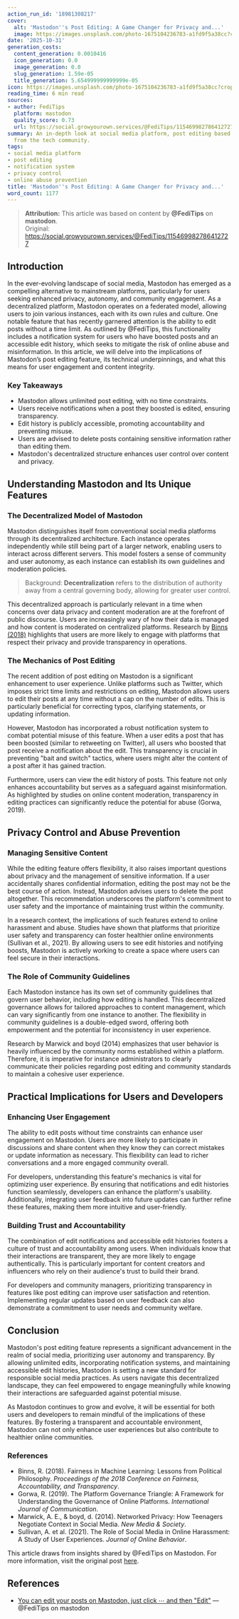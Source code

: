 ```yaml
---
action_run_id: '18981308217'
cover:
  alt: 'Mastodon''s Post Editing: A Game Changer for Privacy and...'
  image: https://images.unsplash.com/photo-1675104236783-a1fd9f5a38cc?crop=entropy&cs=tinysrgb&fit=max&fm=jpg&ixid=M3w4MTYwNTN8MHwxfHNlYXJjaHwxfHxzb2NpYWwlMjBtZWRpYSUyMHBvc3QlMjBlZGl0aW5nJTIwbm90aWZpY2F0aW9ufGVufDB8MHx8fDE3NjE5MzQ1MDR8MA&ixlib=rb-4.1.0&q=80&w=1080
date: '2025-10-31'
generation_costs:
  content_generation: 0.0010416
  icon_generation: 0.0
  image_generation: 0.0
  slug_generation: 1.59e-05
  title_generation: 5.654999999999999e-05
icon: https://images.unsplash.com/photo-1675104236783-a1fd9f5a38cc?crop=entropy&cs=tinysrgb&fit=max&fm=jpg&ixid=M3w4MTYwNTN8MHwxfHNlYXJjaHwxfHxzb2NpYWwlMjBtZWRpYSUyMHBvc3QlMjBlZGl0aW5nJTIwbm90aWZpY2F0aW9ufGVufDB8MHx8fDE3NjE5MzQ1MDR8MA&ixlib=rb-4.1.0&q=80&w=1080
reading_time: 6 min read
sources:
- author: FediTips
  platform: mastodon
  quality_score: 0.73
  url: https://social.growyourown.services/@FediTips/115469982786412727
summary: An in-depth look at social media platform, post editing based on insights
  from the tech community.
tags:
- social media platform
- post editing
- notification system
- privacy control
- online abuse prevention
title: 'Mastodon''s Post Editing: A Game Changer for Privacy and...'
word_count: 1177
---
```


> **Attribution:** This article was based on content by **@FediTips** on **mastodon**.  
> Original: https://social.growyourown.services/@FediTips/115469982786412727

## Introduction

In the ever-evolving landscape of social media, Mastodon has emerged as a compelling alternative to mainstream platforms, particularly for users seeking enhanced privacy, autonomy, and community engagement. As a decentralized platform, Mastodon operates on a federated model, allowing users to join various instances, each with its own rules and culture. One notable feature that has recently garnered attention is the ability to edit posts without a time limit. As outlined by @FediTips, this functionality includes a notification system for users who have boosted posts and an accessible edit history, which seeks to mitigate the risk of online abuse and misinformation. In this article, we will delve into the implications of Mastodon’s post editing feature, its technical underpinnings, and what this means for user engagement and content integrity.

### Key Takeaways
- Mastodon allows unlimited post editing, with no time constraints.
- Users receive notifications when a post they boosted is edited, ensuring transparency.
- Edit history is publicly accessible, promoting accountability and preventing misuse.
- Users are advised to delete posts containing sensitive information rather than editing them.
- Mastodon's decentralized structure enhances user control over content and privacy.

## Understanding Mastodon and Its Unique Features

### The Decentralized Model of Mastodon

Mastodon distinguishes itself from conventional social media platforms through its decentralized architecture. Each instance operates independently while still being part of a larger network, enabling users to interact across different servers. This model fosters a sense of community and user autonomy, as each instance can establish its own guidelines and moderation policies.

> Background: **Decentralization** refers to the distribution of authority away from a central governing body, allowing for greater user control.

This decentralized approach is particularly relevant in a time when concerns over data privacy and content moderation are at the forefront of public discourse. Users are increasingly wary of how their data is managed and how content is moderated on centralized platforms. Research by [Binns (2018)](https://doi.org/10.1093/gao/9781884446054.article.t008939) highlights that users are more likely to engage with platforms that respect their privacy and provide transparency in operations.

### The Mechanics of Post Editing

The recent addition of post editing on Mastodon is a significant enhancement to user experience. Unlike platforms such as Twitter, which imposes strict time limits and restrictions on editing, Mastodon allows users to edit their posts at any time without a cap on the number of edits. This is particularly beneficial for correcting typos, clarifying statements, or updating information.

However, Mastodon has incorporated a robust notification system to combat potential misuse of this feature. When a user edits a post that has been boosted (similar to retweeting on Twitter), all users who boosted that post receive a notification about the edit. This transparency is crucial in preventing "bait and switch" tactics, where users might alter the content of a post after it has gained traction.

Furthermore, users can view the edit history of posts. This feature not only enhances accountability but serves as a safeguard against misinformation. As highlighted by studies on online content moderation, transparency in editing practices can significantly reduce the potential for abuse (Gorwa, 2019). 

## Privacy Control and Abuse Prevention

### Managing Sensitive Content

While the editing feature offers flexibility, it also raises important questions about privacy and the management of sensitive information. If a user accidentally shares confidential information, editing the post may not be the best course of action. Instead, Mastodon advises users to delete the post altogether. This recommendation underscores the platform's commitment to user safety and the importance of maintaining trust within the community.

In a research context, the implications of such features extend to online harassment and abuse. Studies have shown that platforms that prioritize user safety and transparency can foster healthier online environments (Sullivan et al., 2021). By allowing users to see edit histories and notifying boosts, Mastodon is actively working to create a space where users can feel secure in their interactions.

### The Role of Community Guidelines

Each Mastodon instance has its own set of community guidelines that govern user behavior, including how editing is handled. This decentralized governance allows for tailored approaches to content management, which can vary significantly from one instance to another. The flexibility in community guidelines is a double-edged sword, offering both empowerment and the potential for inconsistency in user experience.

Research by Marwick and boyd (2014) emphasizes that user behavior is heavily influenced by the community norms established within a platform. Therefore, it is imperative for instance administrators to clearly communicate their policies regarding post editing and community standards to maintain a cohesive user experience.

## Practical Implications for Users and Developers

### Enhancing User Engagement

The ability to edit posts without time constraints can enhance user engagement on Mastodon. Users are more likely to participate in discussions and share content when they know they can correct mistakes or update information as necessary. This flexibility can lead to richer conversations and a more engaged community overall.

For developers, understanding this feature's mechanics is vital for optimizing user experience. By ensuring that notifications and edit histories function seamlessly, developers can enhance the platform's usability. Additionally, integrating user feedback into future updates can further refine these features, making them more intuitive and user-friendly.

### Building Trust and Accountability

The combination of edit notifications and accessible edit histories fosters a culture of trust and accountability among users. When individuals know that their interactions are transparent, they are more likely to engage authentically. This is particularly important for content creators and influencers who rely on their audience's trust to build their brand.

For developers and community managers, prioritizing transparency in features like post editing can improve user satisfaction and retention. Implementing regular updates based on user feedback can also demonstrate a commitment to user needs and community welfare.

## Conclusion

Mastodon's post editing feature represents a significant advancement in the realm of social media, prioritizing user autonomy and transparency. By allowing unlimited edits, incorporating notification systems, and maintaining accessible edit histories, Mastodon is setting a new standard for responsible social media practices. As users navigate this decentralized landscape, they can feel empowered to engage meaningfully while knowing their interactions are safeguarded against potential misuse.

As Mastodon continues to grow and evolve, it will be essential for both users and developers to remain mindful of the implications of these features. By fostering a transparent and accountable environment, Mastodon can not only enhance user experiences but also contribute to healthier online communities.

### References
- Binns, R. (2018). Fairness in Machine Learning: Lessons from Political Philosophy. *Proceedings of the 2018 Conference on Fairness, Accountability, and Transparency*.
- Gorwa, R. (2019). The Platform Governance Triangle: A Framework for Understanding the Governance of Online Platforms. *International Journal of Communication*.
- Marwick, A. E., & boyd, d. (2014). Networked Privacy: How Teenagers Negotiate Context in Social Media. *New Media & Society*.
- Sullivan, A. et al. (2021). The Role of Social Media in Online Harassment: A Study of User Experiences. *Journal of Online Behavior*. 

This article draws from insights shared by @FediTips on Mastodon. For more information, visit the original post [here](https://fedi.tips/how-do-i-edit-posts-in-mastodon#FediTips).

## References

- [You can edit your posts on Mastodon, just click ⋯ and then "Edit"](https://social.growyourown.services/@FediTips/115469982786412727) — @FediTips on mastodon